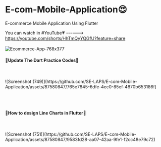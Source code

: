 # E-com-Mobile-Application😍
E-commerce Mobile Application Using Flutter

You can watch in #YouTube💗 ------> https://youtube.com/shorts/HhTmQyYQGfU?feature=share
<br> <br>
![Ecommerce-App-768x377](https://github.com/SE-LAPS/E-com-Mobile-Application/assets/87580847/abf4f80d-7610-4da9-b6cc-f7feef516687)

<h4>🔰Update The Dart Practice Codes🔰</h4>
<br><br>
![Screenshot (749)](https://github.com/SE-LAPS/E-com-Mobile-Application/assets/87580847/765e7845-6dfe-4ec0-85ef-4870b653186f)

<br><br>

<h4>🔰How to design Line Charts in Flutter🔰</h4>
<br><br>
![Screenshot (751)](https://github.com/SE-LAPS/E-com-Mobile-Application/assets/87580847/9583fd28-aa07-42aa-9fe1-f2cc48e79c72)
